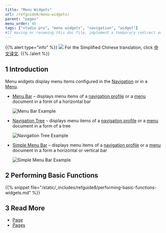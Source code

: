 ```yaml
---
title: "Menu Widgets"
url: /refguide8/menu-widgets/
parent: "pages"
menu_order: 45
tags: ["studio pro", "menu widgets", "navigation", "widget"]
#If moving or renaming this doc file, implement a temporary redirect and let the respective team know they should update the URL in the product. See Mapping to Products for more details.
---
```


{{% alert type="info" %}}
<img src="attachments/chinese-translation/china.png" style="display: inline-block; margin: 0" /> For the Simplified Chinese translation, click [中文译文](https://cdn.mendix.tencent-cloud.com/documentation/refguide8/menu-widgets.pdf).
{{% /alert %}}

## 1 Introduction

Menu widgets display menu items configured in the [Navigation](/refguide8/navigation/) or in a [Menu](/refguide8/menu/).

* [Menu Bar](/refguide8/menu-bar/) – displays menu items of a [navigation profile](/refguide8/navigation/#profiles) or a [menu](/refguide8/menu/) document in a form of a horizontal bar

    ![Menu Bar Example](/attachments/refguide8/modeling/pages/menu-widgets/menu-bar-example.png)

* [Navigation Tree](/refguide8/navigation-tree/) – displays menu items of a [navigation profile](/refguide8/navigation/#profiles) or a [menu](/refguide8/menu/) document in a form of a tree

    ![Navigation Tree Example](/attachments/refguide8/modeling/pages/menu-widgets/navigation-tree-example.png)

* [Simple Menu Bar](/refguide8/simple-menu-bar/) – displays menu items of a [navigation profile](/refguide8/navigation/#profiles) or a [menu](/refguide8/menu/) document in a form a horizontal or vertical bar 

    ![Simple Menu Bar Example](/attachments/refguide8/modeling/pages/menu-widgets/simple-menu-bar-example.png)


## 2 Performing Basic Functions

{{% snippet file="/static/_includes/refguide8/performing-basic-functions-widgets.md" %}}

## 3 Read More

* [Page](/refguide8/page/)
* [Pages](/refguide8/pages/)